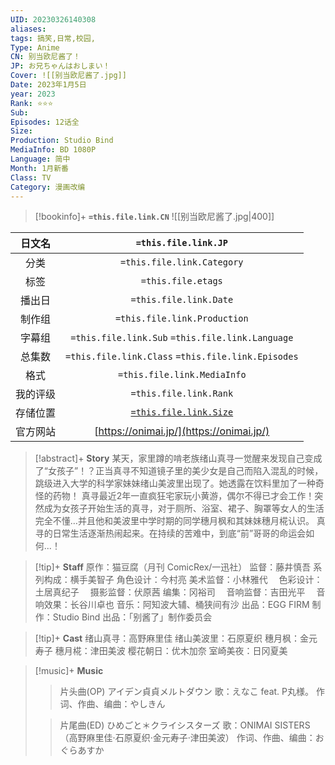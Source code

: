 ```yaml
---
UID: 20230326140308
aliases: 
tags: 搞笑,日常,校园,
Type: Anime
CN: 别当欧尼酱了！
JP: お兄ちゃんはおしまい！
Cover: ![[别当欧尼酱了.jpg]]
Date: 2023年1月5日
year: 2023
Rank: ⭐⭐⭐
Sub: 
Episodes: 12话全
Size: 
Production: Studio Bind
MediaInfo: BD 1080P
Language: 简中
Month: 1月新番
Class: TV
Category: 漫画改编
---
```

> [!bookinfo]+ **`=this.file.link.CN`** 
> ![[别当欧尼酱了.jpg|400]]
>
| 日文名 | `=this.file.link.JP`                               |
|:------: |:------------------------------------------: |
| 分类    |  `=this.file.link.Category`                                                      |
| 标签    | `=this.file.etags`                             |
| 播出日 | `=this.file.link.Date`                                             | 
| 制作组 | `=this.file.link.Production`                                                 |
| 字幕组 | `=this.file.link.Sub` `=this.file.link.Language`                                                                   |
| 总集数 | `=this.file.link.Class` `=this.file.link.Episodes`                                                  |
| 格式    | `=this.file.link.MediaInfo`                                                     |
| 我的评级  | `=this.file.link.Rank`                                         |
| 存储位置   |       [`=this.file.link.Size`](file:///D:/Video)                                               |
| 官方网站   | [https://onimai.jp/](https://onimai.jp/)                                               |

> [!abstract]+ **Story**
> 某天，家里蹲的啃老族绪山真寻一觉醒来发现自己变成了“女孩子”！？正当真寻不知道镜子里的美少女是自己而陷入混乱的时候，跳级进入大学的科学家妹妹绪山美波里出现了。她透露在饮料里加了一种奇怪的药物！ 真寻最近2年一直疯狂宅家玩小黄游，偶尔不得已才会工作！突然成为女孩子开始生活的真寻，对于厕所、浴室、裙子、胸罩等女人的生活完全不懂…并且他和美波里中学时期的同学穗月枫和其妹妹穗月椛认识。 真寻的日常生活逐渐热闹起来。在持续的苦难中，到底“前”哥哥的命运会如何...！

> [!tip]+ **Staff**
> 原作：猫豆腐（月刊 ComicRex/一迅社）
监督：藤井慎吾
系列构成：横手美智子
角色设计：今村亮
美术监督：小林雅代　
色彩设计：土居真纪子　
摄影监督：伏原茜
编集：冈裕司　
音响监督：吉田光平　
音响效果：长谷川卓也
音乐：阿知波大辅、桶狭间有沙
出品：EGG FIRM
制作：Studio Bind
出品：「别酱了」制作委员会

> [!tip]+ **Cast**
> 绪山真寻：高野麻里佳
绪山美波里：石原夏织
穗月枫：金元寿子
穗月椛：津田美波
樱花朝日：优木加奈
室崎美夜：日冈夏美

> [!music]+ **Music**
>
>>片头曲(OP)
アイデン貞貞メルトダウン
歌：えなこ feat. P丸様。
作词、作曲、编曲：やしきん
>
>>片尾曲(ED)
ひめごと＊クライシスターズ
歌：ONIMAI SISTERS（高野麻里佳·石原夏织·金元寿子·津田美波）
作词、作曲、编曲：おぐらあすか
